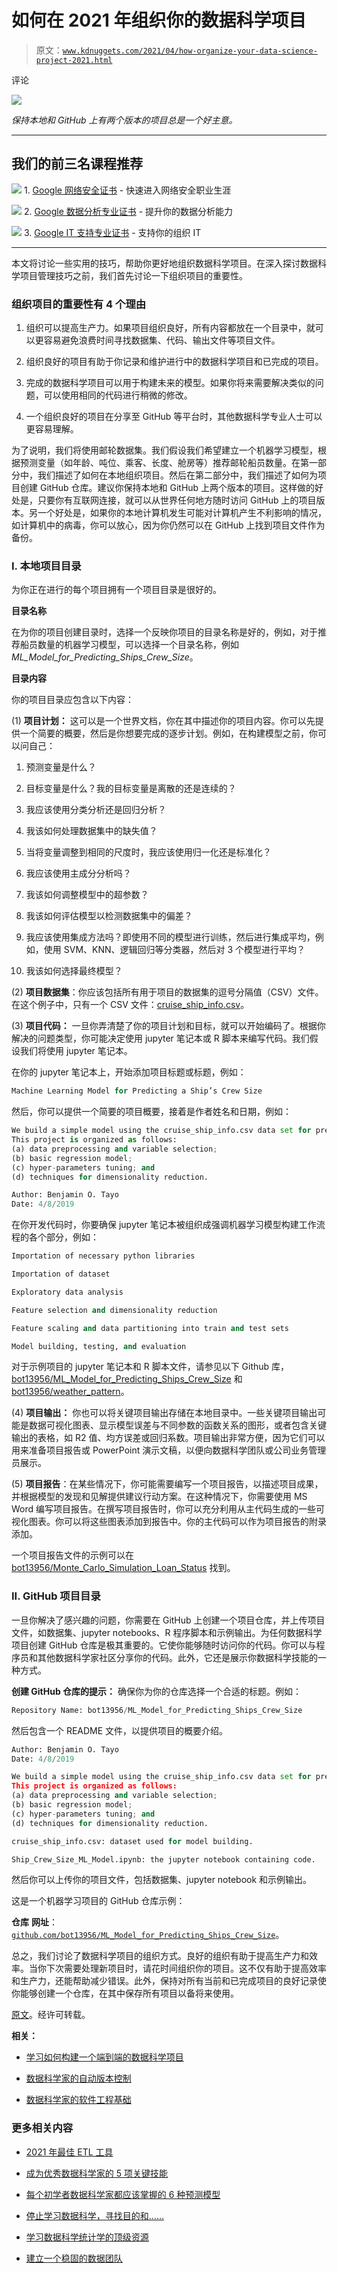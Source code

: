 # 如何在 2021 年组织你的数据科学项目

> 原文：[`www.kdnuggets.com/2021/04/how-organize-your-data-science-project-2021.html`](https://www.kdnuggets.com/2021/04/how-organize-your-data-science-project-2021.html)

评论

![](img/5a825a00f837bb46261d409bf2812f14.png)

*保持本地和 GitHub 上有两个版本的项目总是一个好主意。*

* * *

## 我们的前三名课程推荐

![](img/0244c01ba9267c002ef39d4907e0b8fb.png) 1\. [Google 网络安全证书](https://www.kdnuggets.com/google-cybersecurity) - 快速进入网络安全职业生涯

![](img/e225c49c3c91745821c8c0368bf04711.png) 2\. [Google 数据分析专业证书](https://www.kdnuggets.com/google-data-analytics) - 提升你的数据分析能力

![](img/0244c01ba9267c002ef39d4907e0b8fb.png) 3\. [Google IT 支持专业证书](https://www.kdnuggets.com/google-itsupport) - 支持你的组织 IT

* * *

本文将讨论一些实用的技巧，帮助你更好地组织数据科学项目。在深入探讨数据科学项目管理技巧之前，我们首先讨论一下组织项目的重要性。

### 组织项目的重要性有 4 个理由

1.  组织可以提高生产力。如果项目组织良好，所有内容都放在一个目录中，就可以更容易避免浪费时间寻找数据集、代码、输出文件等项目文件。

1.  组织良好的项目有助于你记录和维护进行中的数据科学项目和已完成的项目。

1.  完成的数据科学项目可以用于构建未来的模型。如果你将来需要解决类似的问题，可以使用相同的代码进行稍微的修改。

1.  一个组织良好的项目在分享至 GitHub 等平台时，其他数据科学专业人士可以更容易理解。

为了说明，我们将使用邮轮数据集。我们假设我们希望建立一个机器学习模型，根据预测变量（如年龄、吨位、乘客、长度、舱房等）推荐邮轮船员数量。在第一部分中，我们描述了如何在本地组织项目。然后在第二部分中，我们描述了如何为项目创建 GitHub 仓库。建议你保持本地和 GitHub 上两个版本的项目。这样做的好处是，只要你有互联网连接，就可以从世界任何地方随时访问 GitHub 上的项目版本。另一个好处是，如果你的本地计算机发生可能对计算机产生不利影响的情况，如计算机中的病毒，你可以放心，因为你仍然可以在 GitHub 上找到项目文件作为备份。

### I. 本地项目目录

为你正在进行的每个项目拥有一个项目目录是很好的。

**目录名称**

在为你的项目创建目录时，选择一个反映你项目的目录名称是好的，例如，对于推荐船员数量的机器学习模型，可以选择一个目录名称，例如 *ML_Model_for_Predicting_Ships_Crew_Size*。

**目录内容**

你的项目目录应包含以下内容：

(1) **项目计划：** 这可以是一个世界文档，你在其中描述你的项目内容。你可以先提供一个简要的概要，然后是你想要完成的逐步计划。例如，在构建模型之前，你可以问自己：

1.  预测变量是什么？

1.  目标变量是什么？我的目标变量是离散的还是连续的？

1.  我应该使用分类分析还是回归分析？

1.  我该如何处理数据集中的缺失值？

1.  当将变量调整到相同的尺度时，我应该使用归一化还是标准化？

1.  我应该使用主成分分析吗？

1.  我该如何调整模型中的超参数？

1.  我该如何评估模型以检测数据集中的偏差？

1.  我应该使用集成方法吗？即使用不同的模型进行训练，然后进行集成平均，例如，使用 SVM、KNN、逻辑回归等分类器，然后对 3 个模型进行平均？

1.  我该如何选择最终模型？

(2) **项目数据集**：你应该包括所有用于项目的数据集的逗号分隔值（CSV）文件。在这个例子中，只有一个 CSV 文件：[cruise_ship_info.csv](https://github.com/bot13956/ML_Model_for_Predicting_Ships_Crew_Size/blob/master/cruise_ship_info.csv)。

(3) **项目代码：** 一旦你弄清楚了你的项目计划和目标，就可以开始编码了。根据你解决的问题类型，你可能决定使用 jupyter 笔记本或 R 脚本来编写代码。我们假设我们将使用 jupyter 笔记本。

在你的 jupyter 笔记本上，开始添加项目标题或标题，例如：

```py
Machine Learning Model for Predicting a Ship’s Crew Size

```

然后，你可以提供一个简要的项目概要，接着是作者姓名和日期，例如：

```py
We build a simple model using the cruise_ship_info.csv data set for predicting a ship’s crew size. 
This project is organized as follows: 
(a) data preprocessing and variable selection; 
(b) basic regression model; 
(c) hyper-parameters tuning; and 
(d) techniques for dimensionality reduction.

Author: Benjamin O. Tayo
Date: 4/8/2019

```

在你开发代码时，你要确保 jupyter 笔记本被组织成强调机器学习模型构建工作流程的各个部分，例如：

```py
Importation of necessary python libraries

Importation of dataset

Exploratory data analysis

Feature selection and dimensionality reduction

Feature scaling and data partitioning into train and test sets

Model building, testing, and evaluation

```

对于示例项目的 jupyter 笔记本和 R 脚本文件，请参见以下 Github 库，[bot13956/ML_Model_for_Predicting_Ships_Crew_Size](https://github.com/bot13956/ML_Model_for_Predicting_Ships_Crew_Size/blob/master/Ship_Crew_Size_ML_Model.ipynb) 和 [bot13956/weather_pattern](https://github.com/bot13956/weather_pattern)。

(4) **项目输出：** 你也可以将关键项目输出存储在本地目录中。一些关键项目输出可能是数据可视化图表、显示模型误差与不同参数的函数关系的图形，或者包含关键输出的表格，如 R2 值、均方误差或回归系数。项目输出非常方便，因为它们可以用来准备项目报告或 PowerPoint 演示文稿，以便向数据科学团队或公司业务管理员展示。

(5) **项目报告**：在某些情况下，你可能需要编写一个项目报告，以描述项目成果，并根据模型的发现和见解提供建议行动方案。在这种情况下，你需要使用 MS Word 编写项目报告。在撰写项目报告时，你可以充分利用从主代码生成的一些可视化图表。你可以将这些图表添加到报告中。你的主代码可以作为项目报告的附录添加。

一个项目报告文件的示例可以在 [bot13956/Monte_Carlo_Simulation_Loan_Status](https://github.com/bot13956/Monte_Carlo_Simulation_Loan_Status) 找到。

### II. GitHub 项目目录

一旦你解决了感兴趣的问题，你需要在 GitHub 上创建一个项目仓库，并上传项目文件，如数据集、jupyter notebooks、R 程序脚本和示例输出。为任何数据科学项目创建 GitHub 仓库是极其重要的。它使你能够随时访问你的代码。你可以与程序员和其他数据科学家社区分享你的代码。此外，它还是展示你数据科学技能的一种方式。

**创建 GitHub 仓库的提示：** 确保你为你的仓库选择一个合适的标题。例如：

```py
Repository Name: bot13956/ML_Model_for_Predicting_Ships_Crew_Size

```

然后包含一个 README 文件，以提供项目的概要介绍。

```py
Author: Benjamin O. Tayo
Date: 4/8/2019

We build a simple model using the cruise_ship_info.csv data set for predicting a ship's crew size. 
This project is organized as follows: 
(a) data preprocessing and variable selection; 
(b) basic regression model; 
(c) hyper-parameters tuning; and 
(d) techniques for dimensionality reduction.

cruise_ship_info.csv: dataset used for model building.

Ship_Crew_Size_ML_Model.ipynb: the jupyter notebook containing code.

```

然后你可以上传你的项目文件，包括数据集、jupyter notebook 和示例输出。

这是一个机器学习项目的 GitHub 仓库示例：

**仓库** **网址**： [`github.com/bot13956/ML_Model_for_Predicting_Ships_Crew_Size`](https://github.com/bot13956/ML_Model_for_Predicting_Ships_Crew_Size)。

总之，我们讨论了数据科学项目的组织方式。良好的组织有助于提高生产力和效率。当你下次需要处理新项目时，请花时间组织你的项目。这不仅有助于提高效率和生产力，还能帮助减少错误。此外，保持对所有当前和已完成项目的良好记录使你能够创建一个仓库，在其中保存所有项目以备将来使用。

[原文](https://towardsdatascience.com/how-to-organize-your-data-science-project-dd6599cf000a)。经许可转载。

**相关：**

+   [学习如何构建一个端到端的数据科学项目](https://www.kdnuggets.com/2020/11/build-data-science-project.html)

+   [数据科学家的自动版本控制](https://www.kdnuggets.com/2019/09/automatic-version-control-data-scientists.html)

+   [数据科学家的软件工程基础](https://www.kdnuggets.com/2020/06/software-engineering-fundamentals-data-scientists.html)

### 更多相关内容

+   [2021 年最佳 ETL 工具](https://www.kdnuggets.com/2021/12/mozart-best-etl-tools-2021.html)

+   [成为优秀数据科学家的 5 项关键技能](https://www.kdnuggets.com/2021/12/5-key-skills-needed-become-great-data-scientist.html)

+   [每个初学者数据科学家都应该掌握的 6 种预测模型](https://www.kdnuggets.com/2021/12/6-predictive-models-every-beginner-data-scientist-master.html)

+   [停止学习数据科学，寻找目的和……](https://www.kdnuggets.com/2021/12/stop-learning-data-science-find-purpose.html)

+   [学习数据科学统计学的顶级资源](https://www.kdnuggets.com/2021/12/springboard-top-resources-learn-data-science-statistics.html)

+   [建立一个稳固的数据团队](https://www.kdnuggets.com/2021/12/build-solid-data-team.html)
